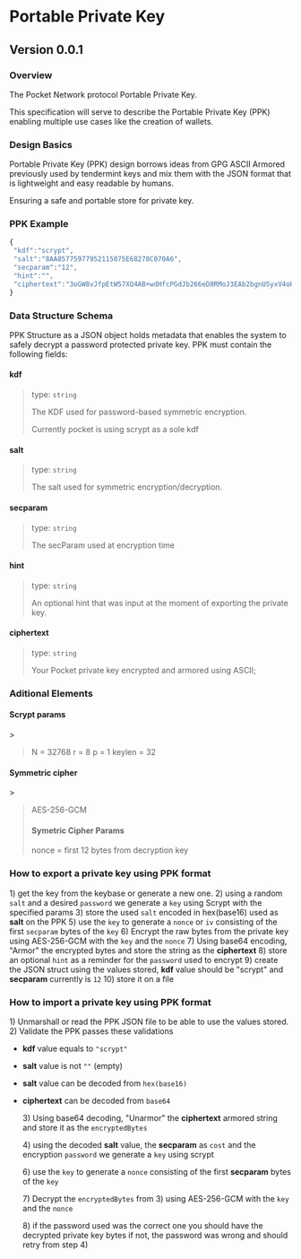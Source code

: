 # Portable Private Key

## Version 0.0.1

### Overview

The Pocket Network protocol Portable Private Key.

This specification will serve to describe the Portable Private Key \(PPK\) enabling multiple use cases like the creation of wallets.

### Design Basics

Portable Private Key \(PPK\) design borrows ideas from GPG ASCII Armored previously used by tendermint keys and mix them with the JSON format that is lightweight and easy readable by humans.

Ensuring a safe and portable store for private key.

### PPK Example

```javascript
{
 "kdf":"scrypt",
 "salt":"8AA85775977952115075E68278C070A6",
 "secparam":"12",
 "hint":"",
 "ciphertext":"3oGW8vJfpEtW57XQ4AB+wdHfcPGdJb266eD8RMoJ3EAb2bgnUSyxV4oHYtnXoqEQY6kxb9+hB1tvA5TMacYCRZOEDA4Ml0fevUvh2oRTwVE="
}
```

### Data Structure Schema

PPK Structure as a JSON object holds metadata that enables the system to safely decrypt a password protected private key. PPK must contain the following fields:

#### kdf

> type: `string`
>
> The KDF used for password-based symmetric encryption.
>
> Currently pocket is using scrypt as a sole kdf

#### salt

> type: `string`
>
> The salt used for symmetric encryption/decryption.

#### secparam

> type: `string`
>
> The secParam used at encryption time

#### hint

> type: `string`
>
> An optional hint that was input at the moment of exporting the private key.

#### ciphertext

> type: `string`
>
> Your Pocket private key encrypted and armored using ASCII;

### Aditional Elements

#### Scrypt params

&gt;

> N = 32768 r = 8 p = 1 keylen = 32

#### Symmetric cipher

&gt;

> AES-256-GCM
>
> #### Symetric Cipher Params
>
> nonce = first 12 bytes from decryption key

### How to export a private key using PPK format

1\) get the key from the keybase or generate a new one. 2\) using a random `salt` and a desired `password` we generate a `key` using Scrypt with the specified params 3\) store the used `salt` encoded in hex\(base16\) used as **salt** on the PPK 5\) use the `key` to generate a `nonce` or `iv` consisting of the first `secparam` bytes of the `key` 6\) Encrypt the raw bytes from the private key using AES-256-GCM with the `key` and the `nonce` 7\) Using base64 encoding, "Armor" the encrypted bytes and store the string as the **ciphertext** 8\) store an optional `hint` as a reminder for the `password` used to encrypt 9\) create the JSON struct using the values stored, **kdf** value should be "scrypt" and **secparam** currently is `12` 10\) store it on a file

### How to import a private key using PPK format

1\) Unmarshall or read the PPK JSON file to be able to use the values stored. 2\) Validate the PPK passes these validations

* **kdf** value equals to `"scrypt"`
* **salt** value is not `""` \(empty\)
* **salt** value can be decoded from `hex(base16)`
* **ciphertext** can be decoded from `base64`

  3\) Using base64 decoding, "Unarmor" the **ciphertext** armored string and store it as the `encryptedBytes`

  4\) using the decoded **salt** value, the **secparam** as `cost` and the encryption `password` we generate a `key` using scrypt

  6\) use the `key` to generate a `nonce` consisting of the first **secparam** bytes of the `key`

  7\) Decrypt the `encryptedBytes` from 3\)  using AES-256-GCM with the `key` and the `nonce`

  8\) if the password used was the correct one you should have the decrypted private key bytes if not, the password was wrong and should retry from step 4\)

